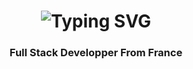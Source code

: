 <h1 align="center">
<img src="https://readme-typing-svg.herokuapp.com?font=Press+Start+2P&pause=500&color=29d2a&width=435&center=true&lines=Hi+Everyone!%F0%9F%91%8B;I'm+Amine+Fajry;Nice+to+meet+you" alt="Typing SVG" />
</h1>
<h3 align="center">Full Stack Developper From France</h3>
